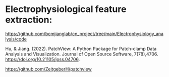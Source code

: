 # Electrophysiological feature extraction:

https://github.com/bcmjianglab/cn_project/tree/main/Electrophysiology_analysis/code

Hu, & Jiang. (2022). PatchView: A Python Package for Patch-clamp Data Analysis and Visualization. Journal of Open Source Software, 7(78),4706. https://doi.org/10.21105/joss.04706.

https://github.com/ZeitgeberH/patchview
